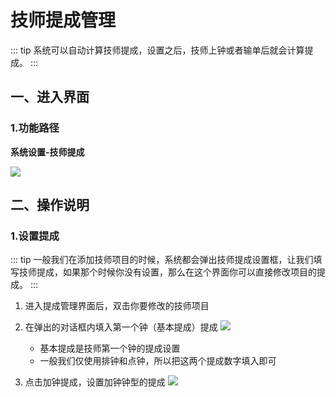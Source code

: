 # 技师提成管理
::: tip
系统可以自动计算技师提成，设置之后，技师上钟或者输单后就会计算提成。
:::
## 一、进入界面
### 1.功能路径
**系统设置-技师提成**


![](https://wiki-cdsoft.oss-cn-hangzhou.aliyuncs.com/20240926202113.png)


## 二、操作说明
### 1.设置提成
::: tip
一般我们在添加技师项目的时候，系统都会弹出技师提成设置框，让我们填写技师提成，如果那个时候你没有设置，那么在这个界面你可以直接修改项目的提成。
:::


1. 进入提成管理界面后，双击你要修改的技师项目
2. 在弹出的对话框内填入第一个钟（基本提成）提成
   ![](https://wiki-cdsoft.oss-cn-hangzhou.aliyuncs.com/20240926204612.png)

   + 基本提成是技师第一个钟的提成设置
   + 一般我们仅使用排钟和点钟，所以把这两个提成数字填入即可
3. 点击加钟提成，设置加钟钟型的提成
  ![](https://wiki-cdsoft.oss-cn-hangzhou.aliyuncs.com/20240927162628.png)



